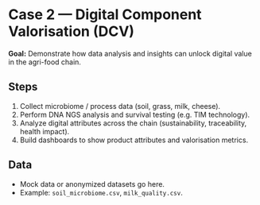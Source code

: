 # Case 2 — Digital Component Valorisation (DCV)

**Goal:** Demonstrate how data analysis and insights can unlock digital value in the agri-food chain.  

## Steps
1. Collect microbiome / process data (soil, grass, milk, cheese).  
2. Perform DNA NGS analysis and survival testing (e.g. TIM technology).  
3. Analyze digital attributes across the chain (sustainability, traceability, health impact).  
4. Build dashboards to show product attributes and valorisation metrics.  

## Data
- Mock data or anonymized datasets go here.  
- Example: `soil_microbiome.csv`, `milk_quality.csv`.  
